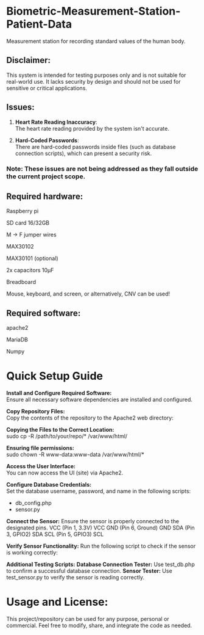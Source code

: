 # Biometric-Measurement-Station-Patient-Data
Measurement station for recording standard values of the human body.

## Disclaimer: 
This system is intended for testing purposes only and is not suitable for real-world use. It lacks security by design and should not be used for sensitive or critical applications.

## Issues:
1. **Heart Rate Reading Inaccuracy**:<br>
The heart rate reading provided by the system isn't accurate.

2. **Hard-Coded Passwords**:<br>
There are hard-coded passwords inside files (such as database connection scripts), which can present a security risk.

### Note: These issues are not being addressed as they fall outside the current project scope.


## Required hardware:
Raspberry pi 

SD card 16/32GB

M -> F jumper wires

MAX30102 

MAX30101 (optional)

2x capacitors 10μF

Breadboard

Mouse, keyboard, and screen, or alternatively, CNV can be used!

## Required software:
apache2

MariaDB

Numpy

# Quick Setup Guide
**Install and Configure Required Software:**<br>
Ensure all necessary software dependencies are installed and configured.

**Copy Repository Files:**<br>
Copy the contents of the repository to the Apache2 web directory:

**Copying the Files to the Correct Location:**<br>
sudo cp -R /path/to/your/repo/* /var/www/html/

**Ensuring file permissions:**<br>
sudo chown -R www-data:www-data /var/www/html/*

**Access the User Interface:**<br>
You can now access the UI (site) via Apache2.

**Configure Database Credentials:**<br>
Set the database username, password, and name in the following scripts:
* db_config.php
* sensor.py
   
**Connect the Sensor:**
Ensure the sensor is properly connected to the designated pins.
VCC (Pin 1, 3.3V)  	VCC
GND (Pin 6, Ground)	GND
SDA (Pin 3, GPIO2)	SDA
SCL (Pin 5, GPIO3)	SCL

**Verify Sensor Functionality:**
Run the following script to check if the sensor is working correctly:

**Additional Testing Scripts:**
**Database Connection Tester:** Use test_db.php to confirm a successful database connection.
**Sensor Tester:** Use test_sensor.py to verify the sensor is reading correctly.

# **Usage and License:**<br>
This project/repository can be used for any purpose, personal or commercial. Feel free to modify, share, and integrate the code as needed.
